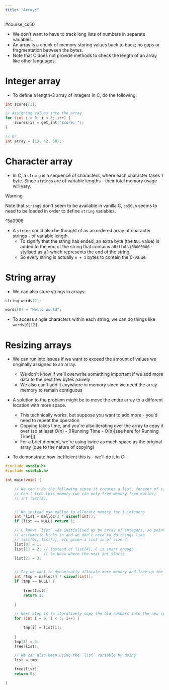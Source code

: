 ```yaml
---
title: "Arrays"
---
```

#course_cs50 

- We don't want to have to track long lists of numbers in separate variables.
- An array is a chunk of memory storing values back to back; no gaps or fragmentation between the bytes.
- Note that C does not provide methods to check the length of an array like other languages.

# Integer array

- To define a length-3 array of integers in C, do the following:

```C
int scores[3];

// Assigning values into the array
for (int i = 0; i < 3; i++) {
    scores[i] = get_int("Score: ");
}

// Or
int array = {13, 42, 50};
```

# Character array

- In C, a `string` is a sequence of characters, where each character takes 1 byte. Since `string`s are of variable lengths - their total memory usage will vary.

> [!warning]
> Note that `string`s don't seem to be available in vanilla C, `cs50.h` seems to need to be loaded in order to define `string` variables.

^5a0906

- A `string` could also be thought of as an ordered array of character strings - of variable length. 
    - To signify that the string has ended, an extra byte (the `NUL` value) is added to the end of the string that contains all 0 bits (`00000000` - stylised as a ` `) which represents the end of the string.
    - So every string is actually `n + 1` bytes to contain the 0-value

# String array

- We can also store strings in arrays:

```C
string words[2];

words[0] = "Hello world";
```

- To access single characters within each string, we can do things like `words[0][2]`.

# Resizing arrays

- We can run into issues if we want to exceed the amount of values we originally assigned to an array.
    - We don't know if we'll overwrite something important if we add more data to the next few bytes naively
    - We also can't add it anywhere in memory since we need the array memory to remain contiguous

- A solution to the problem might be to move the entire array to a different location with more space.
    - This technically works, but suppose you want to add more - you'd need to repeat the operation
    - Copying takes time, and you're also iterating over the array to copy it over (so at least $O(n)$ - [[Running Time - O(n)|see here for Running Time]])
    - For a brief moment, we're using twice as much space as the original array (due to the nature of copying)

- To demonstrate how inefficient this is - we'll do it in C:

```C
#include <stdio.h>
#include <stdlib.h>

int main(void) {

    // We can't do the following since it creates a list, forever of size 3.
    // Can't free this memory (we can only free memory from malloc)
    // int list[3];


    // We instead use malloc to allocate memory for 3 integers
    int *list = malloc(3 * sizeof(int));
    if (list == NULL) return 1;

    // C knows `list` was initialised as an array of integers, so pointer 
    // arithmetic kicks in and we don't need to do things like 
    // list[0], list[4], etc given a list is of size 4
    list[0] = 1;
    list[1] = 2; // Instead of list[4], C is smart enough 
                 // to know where the next int starts
    list[2] = 3;


    // Say we want to dynamically allocate more memory and free up the old
    int *tmp = malloc(4 * sizeof(int));
    if (tmp == NULL) {
    
        free(list);
        return 1;
    
    }

    // Next step is to iteratively copy the old numbers into the new space
    for (int i = 0; i < 3; i++) {

        tmp[i] = list[i];
    
    }
    tmp[3] = 4;
    free(list);

    // We can also keep using the `list` variable by doing
    list = tmp;

    free(list);
    return 0;

}
```
